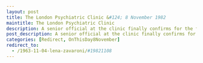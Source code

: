 ```yaml
---
layout: post
title: The London Psychiatric Clinic &#124; 8 November 1982
maintitle: The London Psychiatric Clinic
description: A senior official at the clinic finally confirms for the first time that Lena had anorexia nervosa.
post_description: A senior official at the clinic finally confirms for the first time that Lena had anorexia nervosa.
categories: [Redirect, OnThisDay8November]
redirect_to:
  - /1963-11-04-lena-zavaroni/#19821108
---
```


